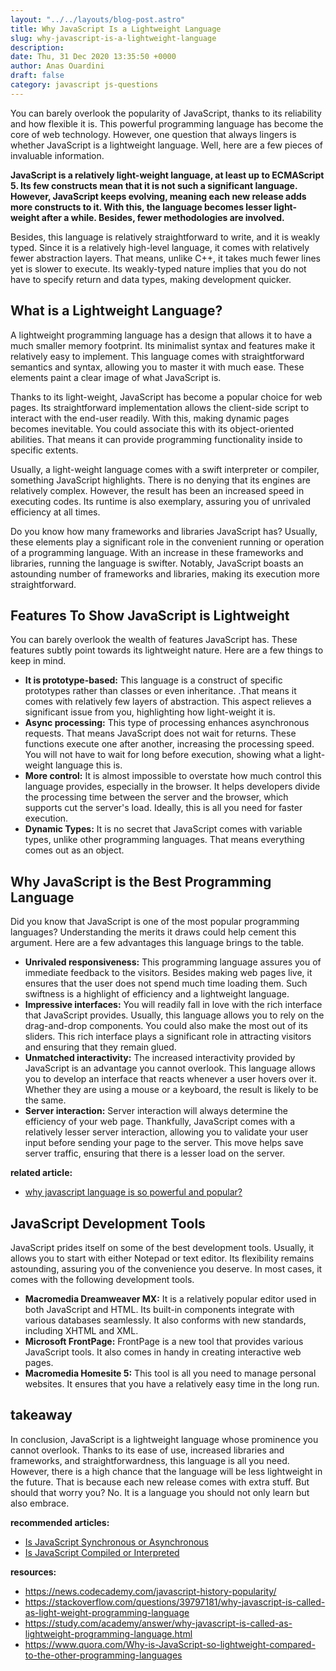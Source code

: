 ```yaml
---
layout: "../../layouts/blog-post.astro"
title: Why JavaScript Is a Lightweight Language
slug: why-javascript-is-a-lightweight-language
description: 
date: Thu, 31 Dec 2020 13:35:50 +0000
author: Anas Ouardini
draft: false
category: javascript js-questions
---
```


You can barely overlook the popularity of JavaScript, thanks to its reliability and how flexible it is. This powerful programming language has become the core of web technology. However, one question that always lingers is whether JavaScript is a lightweight language. Well, here are a few pieces of invaluable information.

**JavaScript is a relatively light-weight language, at least up to ECMAScript 5. Its few constructs mean that it is not such a significant language. However, JavaScript keeps evolving, meaning each new release adds more constructs to it. With this, the language becomes lesser light-weight after a while. Besides, fewer methodologies are involved.**

Besides, this language is relatively straightforward to write, and it is weakly typed. Since it is a relatively high-level language, it comes with relatively fewer abstraction layers. That means, unlike C++, it takes much fewer lines yet is slower to execute. Its weakly-typed nature implies that you do not have to specify return and data types, making development quicker.

## What is a Lightweight Language?

A lightweight programming language has a design that allows it to have a much smaller memory footprint. Its minimalist syntax and features make it relatively easy to implement. This language comes with straightforward semantics and syntax, allowing you to master it with much ease. These elements paint a clear image of what JavaScript is.

Thanks to its light-weight, JavaScript has become a popular choice for web pages. Its straightforward implementation allows the client-side script to interact with the end-user readily. With this, making dynamic pages becomes inevitable. You could associate this with its object-oriented abilities. That means it can provide programming functionality inside to specific extents.

Usually, a light-weight language comes with a swift interpreter or compiler, something JavaScript highlights. There is no denying that its engines are relatively complex. However, the result has been an increased speed in executing codes. Its runtime is also exemplary, assuring you of unrivaled efficiency at all times.

Do you know how many frameworks and libraries JavaScript has? Usually, these elements play a significant role in the convenient running or operation of a programming language. With an increase in these frameworks and libraries, running the language is swifter. Notably, JavaScript boasts an astounding number of frameworks and libraries, making its execution more straightforward.

## Features To Show JavaScript is Lightweight

You can barely overlook the wealth of features JavaScript has. These features subtly point towards its lightweight nature. Here are a few things to keep in mind.

- **It is prototype-based:** This language is a construct of specific prototypes rather than classes or even inheritance. .That means it comes with relatively few layers of abstraction. This aspect relieves a significant issue from you, highlighting how light-weight it is.
- **Async processing:** This type of processing enhances asynchronous requests. That means JavaScript does not wait for returns. These functions execute one after another, increasing the processing speed. You will not have to wait for long before execution, showing what a light-weight language this is.
- **More control:** It is almost impossible to overstate how much control this language provides, especially in the browser. It helps developers divide the processing time between the server and the browser, which supports cut the server's load. Ideally, this is all you need for faster execution.
- **Dynamic Types:** It is no secret that JavaScript comes with variable types, unlike other programming languages. That means everything comes out as an object.

## Why JavaScript is the Best Programming Language

Did you know that JavaScript is one of the most popular programming languages? Understanding the merits it draws could help cement this argument. Here are a few advantages this language brings to the table.

- **Unrivaled responsiveness:** This programming language assures you of immediate feedback to the visitors. Besides making web pages live, it ensures that the user does not spend much time loading them. Such swiftness is a highlight of efficiency and a lightweight language.
- **Impressive interfaces:** You will readily fall in love with the rich interface that JavaScript provides. Usually, this language allows you to rely on the drag-and-drop components. You could also make the most out of its sliders. This rich interface plays a significant role in attracting visitors and ensuring that they remain glued.
- **Unmatched interactivity:** The increased interactivity provided by JavaScript is an advantage you cannot overlook. This language allows you to develop an interface that reacts whenever a user hovers over it. Whether they are using a mouse or a keyboard, the result is likely to be the same.
- **Server interaction:** Server interaction will always determine the efficiency of your web page. Thankfully, JavaScript comes with a relatively lesser server interaction, allowing you to validate your user input before sending your page to the server. This move helps save server traffic, ensuring that there is a lesser load on the server.

**related article:**

- <a href="/posts/why-javascript-is-powerful/" target="_blank" aria-label=" (opens in a new tab)" rel="noreferrer noopener" class="rank-math-link">why javascript language is so powerful and popular?</a>

## JavaScript Development Tools

JavaScript prides itself on some of the best development tools. Usually, it allows you to start with either Notepad or text editor. Its flexibility remains astounding, assuring you of the convenience you deserve. In most cases, it comes with the following development tools.

- **Macromedia Dreamweaver MX:** It is a relatively popular editor used in both JavaScript and HTML. Its built-in components integrate with various databases seamlessly. It also conforms with new standards, including XHTML and XML.
- **Microsoft FrontPage:** FrontPage is a new tool that provides various JavaScript tools. It also comes in handy in creating interactive web pages.
- **Macromedia Homesite 5:** This tool is all you need to manage personal websites. It ensures that you have a relatively easy time in the long run.

## takeaway

In conclusion, JavaScript is a lightweight language whose prominence you cannot overlook. Thanks to its ease of use, increased libraries and frameworks, and straightforwardness, this language is all you need. However, there is a high chance that the language will be less lightweight in the future. That is because each new release comes with extra stuff. But should that worry you? No. It is a language you should not only learn but also embrace.

**recommended articles:**

- <a href="/posts/is-javascript-synchronous-or-asynchronous/" target="_blank" aria-label=" (opens in a new tab)" rel="noreferrer noopener" class="rank-math-link">Is JavaScript Synchronous or Asynchronous</a>
- <a href="/posts/is-javascript-compiled-or-interpreted/" target="_blank" aria-label=" (opens in a new tab)" rel="noreferrer noopener" class="rank-math-link">Is JavaScript Compiled or Interpreted</a>

**resources:**

- <a href="https://news.codecademy.com/javascript-history-popularity/" target="_blank" rel="noreferrer noopener nofollow">https://news.codecademy.com/javascript-history-popularity/</a>
- <a href="https://stackoverflow.com/questions/39797181/why-javascript-is-called-as-light-weight-programming-language" target="_blank" rel="noreferrer noopener nofollow">https://stackoverflow.com/questions/39797181/why-javascript-is-called-as-light-weight-programming-language</a>
- <a href="https://study.com/academy/answer/why-javascript-is-called-as-lightweight-programming-language.html" target="_blank" rel="noreferrer noopener nofollow">https://study.com/academy/answer/why-javascript-is-called-as-lightweight-programming-language.html</a>
- <a href="https://www.quora.com/Why-is-JavaScript-so-lightweight-compared-to-the-other-programming-languages" target="_blank" rel="noreferrer noopener nofollow">https://www.quora.com/Why-is-JavaScript-so-lightweight-compared-to-the-other-programming-languages</a>